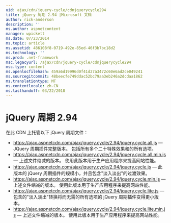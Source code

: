 ```yaml
---
uid: ajax/cdn/jquery-cycle/cdnjquerycycle294
title: jQuery 周期 2.94 |Microsoft 文档
author: rick-anderson
description: ''
ms.author: aspnetcontent
manager: wpickett
ms.date: 07/23/2014
ms.topic: article
ms.assetid: 486108f8-0719-492e-85ed-46f3b7bc18d2
ms.technology: ''
ms.prod: .net-framework
msc.legacyurl: /ajax/cdn/jquery-cycle/cdnjquerycycle294
msc.type: content
ms.openlocfilehash: 459a6d19996d0f41d27a3472c60e6ad2ce049241
ms.sourcegitcommit: 48beecfe749ddac52bc79aa3eb246a2dcdaa1862
ms.translationtype: MT
ms.contentlocale: zh-CN
ms.lasthandoff: 03/22/2018
---
```

<a name="jquery-cycle-294"></a>jQuery 周期 2.94
====================
在此 CDN 上托管以下 jQuery 周期文件：

- https://ajax.aspnetcdn.com/ajax/jquery.cycle/2.94/jquery.cycle.all.js &mdash; JQuery 周期插件完整版本。 包括所有多个二十特殊效果和的所有选项。
- https://ajax.aspnetcdn.com/ajax/jquery.cycle/2.94/jquery.cycle.all.min.js &mdash; 上述文件缩减的版本。 使用此版本用于生产应用程序来提高网站性能。
- https://ajax.aspnetcdn.com/ajax/jquery.cycle/2.94/jquery.cycle.js &mdash; 此版本的 jQuery 周期插件的规模小，并且包含"淡入淡出"的过渡效果。
- https://ajax.aspnetcdn.com/ajax/jquery.cycle/2.94/jquery.cycle.min.js &mdash; 上述文件缩减的版本。 使用此版本用于生产应用程序来提高网站性能。
- https://ajax.aspnetcdn.com/ajax/jquery.cycle/2.94/jquery.cycle.lite.js &mdash; 包含的"淡入淡出"转换将而无需的所有选项的 jQuery 周期插件变得更小版本。
- https://ajax.aspnetcdn.com/ajax/jquery.cycle/2.94/jquery.cycle.lite.min.js &mdash; 上述文件缩减的版本。 使用此版本用于生产应用程序来提高网站性能。
